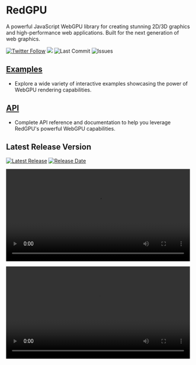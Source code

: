 # RedGPU
A powerful JavaScript WebGPU library for creating stunning 2D/3D graphics and high-performance web
applications. Built for the next generation of web graphics.</p>

<p>
  <a href="https://twitter.com/redcamel15"><img src="https://img.shields.io/twitter/follow/redcamel15.svg?style=social" alt="Twitter Follow" /></a>
  <a href="LICENSE.md"><img src="https://img.shields.io/github/license/sourcerer-io/hall-of-fame.svg?colorB=ff0000"></a>
  <img src="https://img.shields.io/github/last-commit/redcamel/RedGPU" alt="Last Commit">
  <img src="https://img.shields.io/github/issues/redcamel/RedGPU" alt="Issues">
</p>


## [Examples](https://redcamel.github.io/RedGPU/examples/)
- Explore a wide variety of interactive examples showcasing the power of WebGPU rendering capabilities.

## [API](https://redcamel.github.io/RedGPU/docs/)
- Complete API reference and documentation to help you leverage RedGPU's powerful WebGPU capabilities.

## Latest Release Version
  <a href="https://github.com/redcamel/RedGPU/releases/latest">
    <img src="https://img.shields.io/github/v/release/redcamel/RedGPU?style=for-the-badge&logo=github&label=Latest%20Release" alt="Latest Release"></a>

  <a href="https://github.com/redcamel/RedGPU/releases">
    <img src="https://img.shields.io/github/release-date/redcamel/RedGPU?style=for-the-badge&logo=github&label=Release%20Date" alt="Release Date"></a>

<video controls src="https://github.com/user-attachments/assets/bee83e4a-26d8-471e-abd0-394673bc8f0b" width="100%"></video>

<video controls src="https://user-images.githubusercontent.com/820587/172777357-32c64963-abbe-432c-80e0-7893025b58ef.mp4" width="100%"></video>

